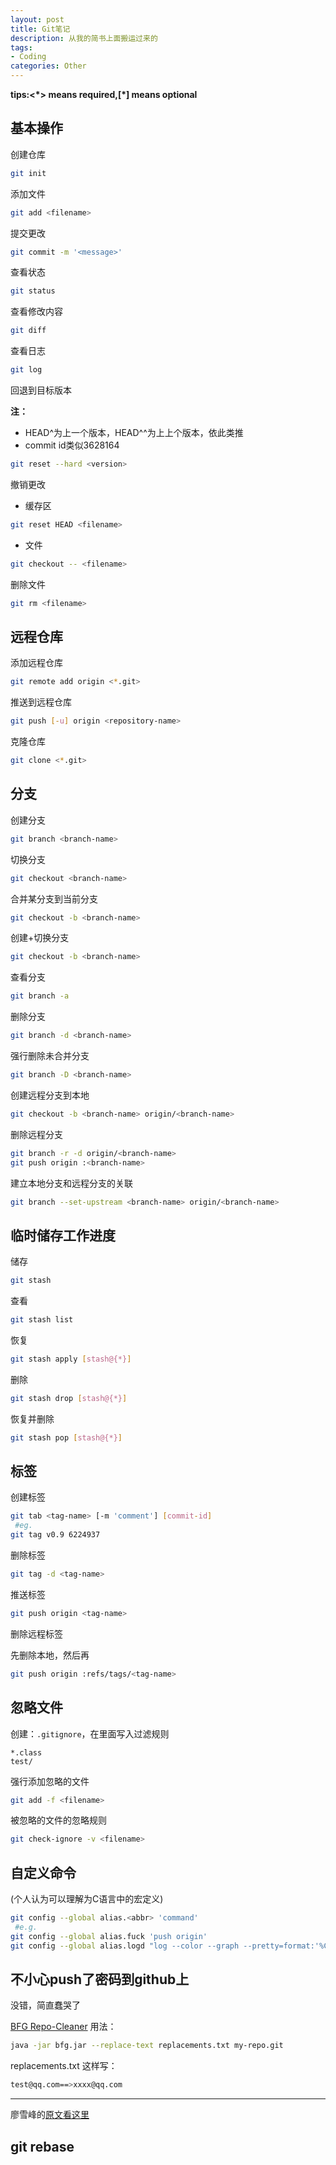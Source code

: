 ```yaml
---
layout: post
title: Git笔记
description: 从我的简书上面搬运过来的
tags:
- Coding
categories: Other
---
```



**tips:<\*> means required,[\*] means optional**

## 基本操作
创建仓库

```bash
git init
```

添加文件

```bash
git add <filename>
```

提交更改

```bash
git commit -m '<message>'
```

查看状态

```bash
git status
```

查看修改内容

```bash
git diff
```

查看日志

```bash
git log
```

回退到目标版本

**注：**

- HEAD^为上一个版本，HEAD^^为上上个版本，依此类推
- commit id类似3628164

```bash
git reset --hard <version>
```

撤销更改

- 缓存区

```bash
git reset HEAD <filename>
```

- 文件

```bash
git checkout -- <filename>
```

删除文件

```bash
git rm <filename>
```

## 远程仓库
添加远程仓库

```bash
git remote add origin <*.git>
```

推送到远程仓库

```bash
git push [-u] origin <repository-name>
```

克隆仓库

```bash
git clone <*.git>
```

## 分支

创建分支

```bash
git branch <branch-name>
```

切换分支

```bash
git checkout <branch-name>
```

合并某分支到当前分支

```bash
git checkout -b <branch-name>
```

创建+切换分支

```bash
git checkout -b <branch-name>
```

查看分支

```bash
git branch -a
```

删除分支

```bash
git branch -d <branch-name>
```

强行删除未合并分支

```bash
git branch -D <branch-name>
```
创建远程分支到本地

```bash
git checkout -b <branch-name> origin/<branch-name>
```

删除远程分支

```bash
git branch -r -d origin/<branch-name>
git push origin :<branch-name>
```

建立本地分支和远程分支的关联

```bash
git branch --set-upstream <branch-name> origin/<branch-name>
```

## 临时储存工作进度
储存

```bash
git stash
```
查看

```bash
git stash list
```

恢复

```bash
git stash apply [stash@{*}]
```

删除

```bash
git stash drop [stash@{*}]
```

恢复并删除

```bash
git stash pop [stash@{*}]
```

## 标签

创建标签

```bash
git tab <tag-name> [-m 'comment'] [commit-id]
 #eg.
git tag v0.9 6224937
```

删除标签

```bash
git tag -d <tag-name>
```

推送标签

```bash
git push origin <tag-name>
```

删除远程标签

先删除本地，然后再

```bash
git push origin :refs/tags/<tag-name>
```

## 忽略文件
创建：<code>.gitignore</code>，在里面写入过滤规则

```
*.class
test/
```

强行添加忽略的文件

```bash
git add -f <filename>
```

被忽略的文件的忽略规则

```bash
git check-ignore -v <filename>
```

## 自定义命令
(个人认为可以理解为C语言中的宏定义)

```bash
git config --global alias.<abbr> 'command'
 #e.g.
git config --global alias.fuck 'push origin'
git config --global alias.logd "log --color --graph --pretty=format:'%Cred%h%Creset -%C(yellow)%d%Creset %s %Cgreen(%cr) %C(bold blue)<%an>%Creset' --abbrev-commit"
```

## 不小心push了密码到github上
没错，简直蠢哭了

[BFG Repo-Cleaner](https://rtyley.github.io/bfg-repo-cleaner/)
用法：

```bash
java -jar bfg.jar --replace-text replacements.txt my-repo.git
```

replacements.txt 这样写：

```bash
test@qq.com==>xxxx@qq.com
```

------
廖雪峰的[原文看这里](http://www.liaoxuefeng.com/wiki/0013739516305929606dd18361248578c67b8067c8c017b000 )

## git rebase
